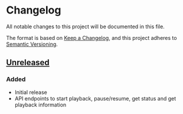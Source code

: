 # Changelog
All notable changes to this project will be documented in this file.

The format is based on [Keep a Changelog](https://keepachangelog.com/en/1.0.0/),
and this project adheres to [Semantic Versioning](https://semver.org/spec/v2.0.0.html).

## [Unreleased]
### Added
- Initial release
- API endpoints to start playback, pause/resume, get status and get playback
  information

[Unreleased]: https://github.com/adeadman/goplay/compare/ad16d9a..HEAD
